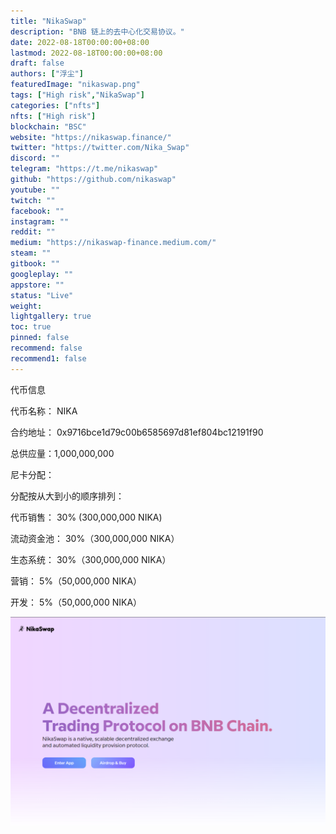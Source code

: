 ```yaml
---
title: "NikaSwap"
description: "BNB 链上的去中心化交易协议。"
date: 2022-08-18T00:00:00+08:00
lastmod: 2022-08-18T00:00:00+08:00
draft: false
authors: ["浮尘"]
featuredImage: "nikaswap.png"
tags: ["High risk","NikaSwap"]
categories: ["nfts"]
nfts: ["High risk"]
blockchain: "BSC"
website: "https://nikaswap.finance/"
twitter: "https://twitter.com/Nika_Swap"
discord: ""
telegram: "https://t.me/nikaswap"
github: "https://github.com/nikaswap"
youtube: ""
twitch: ""
facebook: ""
instagram: ""
reddit: ""
medium: "https://nikaswap-finance.medium.com/"
steam: ""
gitbook: ""
googleplay: ""
appstore: ""
status: "Live"
weight: 
lightgallery: true
toc: true
pinned: false
recommend: false
recommend1: false
---
```

代币信息

代币名称： NIKA

合约地址： 0x9716bce1d79c00b6585697d81ef804bc12191f90

总供应量：1,000,000,000

尼卡分配： 

分配按从大到小的顺序排列：

代币销售： 30% (300,000,000 NIKA)

流动资金池： 30%（300,000,000 NIKA）

生态系统： 30%（300,000,000 NIKA）

营销： 5%（50,000,000 NIKA）

开发： 5%（50,000,000 NIKA）

![1](21654646513.png)